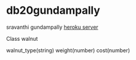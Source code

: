 # db20gundampally
sravanthi gundampally
[heroku server](https://db20gundampally.herokuapp.com/)

Class walnut

walnut_type(string)
weight(number)
cost(number)

